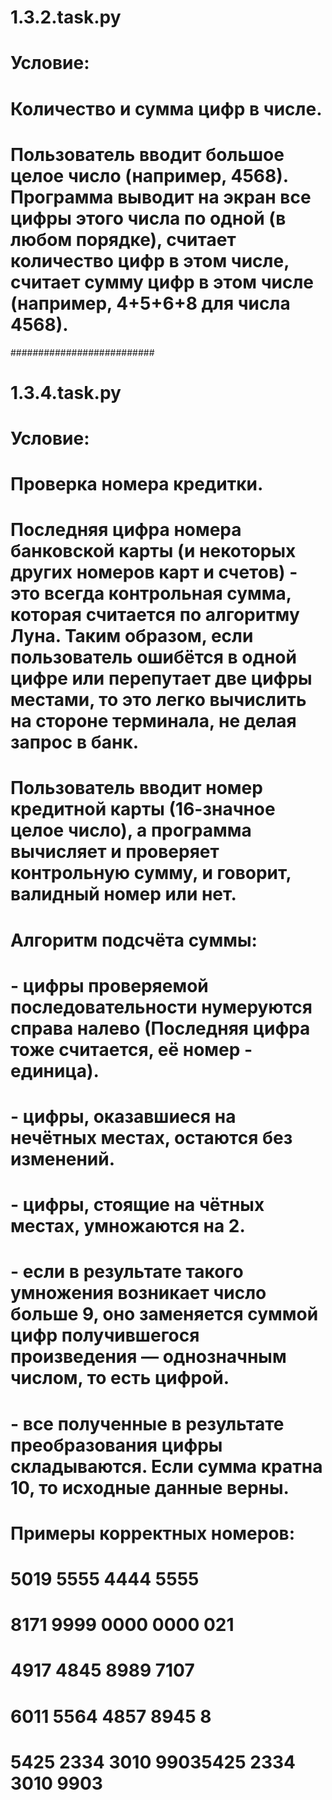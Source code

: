 # 1.3.2.task.py
# Условие:
# Количество и сумма цифр в числе.
# Пользователь вводит большое целое число (например, 4568). Программа выводит на экран все цифры этого числа по одной (в любом порядке), считает количество цифр в этом числе, считает сумму цифр в этом числе (например, 4+5+6+8 для числа 4568).

##########################

# 1.3.4.task.py
# Условие:
# Проверка номера кредитки.
# Последняя цифра номера банковской карты (и некоторых других номеров карт и счетов) - это всегда контрольная сумма, которая считается по алгоритму Луна. Таким образом, если пользователь ошибётся в одной цифре или перепутает две цифры местами, то это легко вычислить на стороне терминала, не делая запрос в банк. 
# Пользователь вводит номер кредитной карты (16-значное целое число), а программа вычисляет и проверяет контрольную сумму, и говорит, валидный номер или нет.
# Алгоритм подсчёта суммы:
# - цифры проверяемой последовательности нумеруются справа налево (Последняя цифра тоже считается, её номер - единица).
# - цифры, оказавшиеся на нечётных местах, остаются без изменений.
# - цифры, стоящие на чётных местах, умножаются на 2.
# - если в результате такого умножения возникает число больше 9, оно заменяется суммой цифр получившегося произведения — однозначным числом, то есть цифрой.
# - все полученные в результате преобразования цифры складываются. Если сумма кратна 10, то исходные данные верны.
# Примеры корректных номеров:
# 5019 5555 4444 5555
# 8171 9999 0000 0000 021
# 4917 4845 8989 7107
# 6011 5564 4857 8945 8
# 5425 2334 3010 99035425 2334 3010 9903
